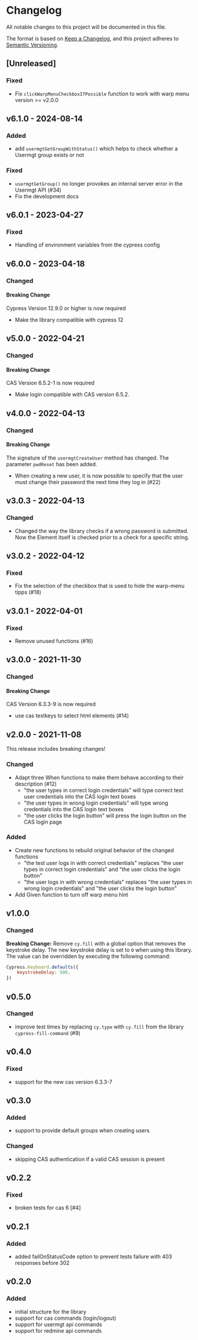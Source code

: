 # Changelog
All notable changes to this project will be documented in this file.

The format is based on [Keep a Changelog](https://keepachangelog.com/en/1.0.0/),
and this project adheres to [Semantic Versioning](https://semver.org/spec/v2.0.0.html).

## [Unreleased]
### Fixed
- Fix `clickWarpMenuCheckboxIfPossible` function to work with warp menu version >= v2.0.0 

## v6.1.0 - 2024-08-14
### Added
- add `usermgtGetGroupWithStatus()` which helps to check whether a Usermgt group exists or not

### Fixed
- `usermgtGetGroup()` no longer provokes an internal server error in the Usermgt API (#34)
- Fix the development docs

## v6.0.1 - 2023-04-27
### Fixed
- Handling of environment variables from the cypress config

## v6.0.0 - 2023-04-18
### Changed
#### Breaking Change
Cypress Version 12.9.0 or higher is now required
- Make the library compatible with cypress 12

## v5.0.0 - 2022-04-21
### Changed
#### Breaking Change
CAS Version 6.5.2-1 is now required
- Make login compatible with CAS version 6.5.2.

## v4.0.0 - 2022-04-13
### Changed
#### Breaking Change
The signature of the `usermgtCreateUser` method has changed. The parameter `pwdReset` has been added.
- When creating a new user, it is now possible to specify that the user must change their password the next time they 
  log in (#22)

## v3.0.3 - 2022-04-13
### Changed
- Changed the way the library checks if a wrong password is submitted. Now the Element itself is checked prior to a check for a specific string.

## v3.0.2 - 2022-04-12
### Fixed
- Fix the selection of the checkbox that is used to hide the warp-menu tipps (#18)

## v3.0.1 - 2022-04-01
### Fixed
- Remove unused functions (#16)

## v3.0.0 - 2021-11-30
### Changed
#### Breaking Change
CAS Version 6.3.3-9 is now required
- use cas testkeys to select html elements (#14)

## v2.0.0 - 2021-11-08
This release includes breaking changes!
### Changed
- Adapt three When functions to make them behave according to their description  (#12)
  - "the user types in correct login credentials" will type correct test user credentials into the CAS login text boxes
  - "the user types in wrong login credentials" will type wrong credentials into the CAS login text boxes
  - "the user clicks the login button" will press the login button on the CAS login page

### Added
- Create new functions to rebuild original behavior of the changed functions
  - "the test user logs in with correct credentials" replaces "the user types in correct login credentials" and "the user clicks the login button"
  - "the user logs in with wrong credentials" replaces "the user types in wrong login credentials" and "the user clicks the login button"
- Add Given function to turn off warp menu hint

## v1.0.0
### Changed
**Breaking Change:** Remove `cy.fill` with a global option that removes the keystroke delay. The new keystroke delay is set to `0` when using this library. The value can be overridden by executing the following command: 
```javascript
Cypress.Keyboard.defaults({
    keystrokeDelay: 500,
})
```

## v0.5.0
### Changed
* improve test times by replacing `cy.type` with `cy.fill` from the library `cypress-fill-command` (#9)

## v0.4.0
### Fixed
* support for the new cas version 6.3.3-7

## v0.3.0
### Added
* support to provide default groups when creating users

### Changed
* skipping CAS authentication if a valid CAS session is present

## v0.2.2
### Fixed
* broken tests for cas 6 [#4]

## v0.2.1

### Added
* added failOnStatusCode option to prevent tests failure with 403 responses before 302

## v0.2.0

### Added
* initial structure for the library
* support for cas commands (login/logout)
* support for usermgt api commands
* support for redmine api commands
